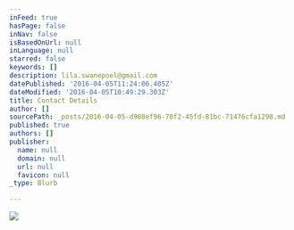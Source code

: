 ```yaml
---
inFeed: true
hasPage: false
inNav: false
isBasedOnUrl: null
inLanguage: null
starred: false
keywords: []
description: lila.swanepoel@gmail.com
datePublished: '2016-04-05T11:24:06.405Z'
dateModified: '2016-04-05T10:49:29.303Z'
title: Contact Details
author: []
sourcePath: _posts/2016-04-05-d908ef96-70f2-45fd-81bc-71476cfa1298.md
published: true
authors: []
publisher:
  name: null
  domain: null
  url: null
  favicon: null
_type: Blurb

---
```

![](https://the-grid-user-content.s3-us-west-2.amazonaws.com/d96c6b08-8885-4bf2-8575-11d0e7d4ce05.jpg)